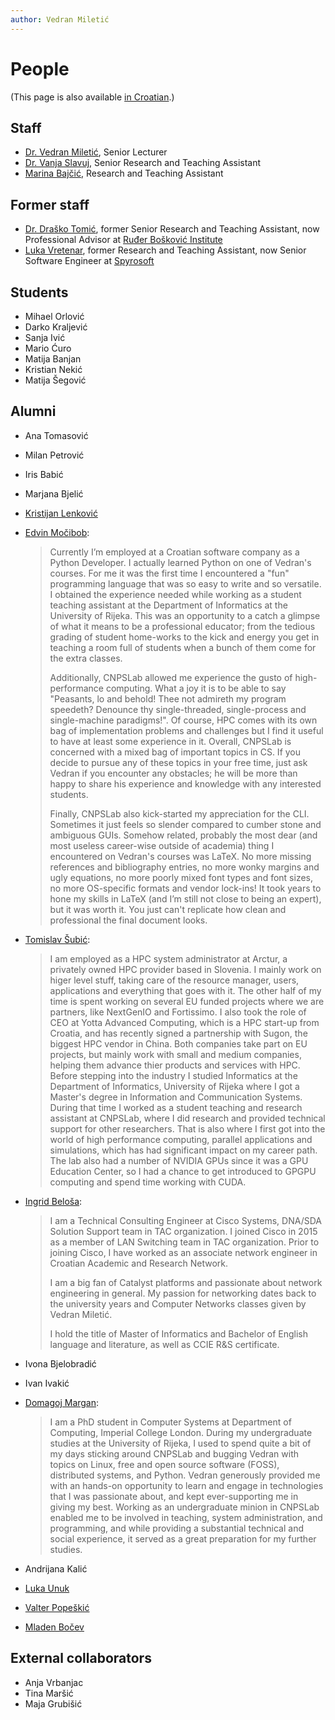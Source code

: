 ```yaml
---
author: Vedran Miletić
---
```


# People

(This page is also available [in Croatian](../hr/ljudi.md).)

## Staff

- [Dr. Vedran Miletić](https://vedran.miletic.net/), Senior Lecturer
- [Dr. Vanja Slavuj](https://portal.uniri.hr/Portfelj/1474), Senior Research and Teaching Assistant
- [Marina Bajčić](https://portal.uniri.hr/Portfelj/2528), Research and Teaching Assistant

## Former staff

- [Dr. Draško Tomić](https://portal.uniri.hr/Portfelj/2686), former Senior Research and Teaching Assistant, now Professional Advisor at [Ruđer Bošković Institute](https://www.irb.hr/eng/About-RBI/People/Drasko-Tomic)
- [Luka Vretenar](https://luka.vretenar.pro/), former Research and Teaching Assistant, now Senior Software Engineer at [Spyrosoft](https://spyro-soft.com/)

## Students

- Mihael Orlović
- Darko Kraljević
- Sanja Ivić
- Mario Ćuro
- Matija Banjan
- Kristian Nekić
- Matija Šegović

## Alumni

- Ana Tomasović
- Milan Petrović
- Iris Babić
- Marjana Bjelić
- [Kristijan Lenković](http://kristijan.lenkovic.com/)
- [Edvin Močibob](https://edvin.me/):

    > Currently I’m employed at a Croatian software company as a Python Developer. I actually learned Python on one of Vedran's courses. For me it was the first time I encountered a "fun" programming language that was so easy to write and so versatile. I obtained the experience needed while working as a student teaching assistant at the Department of Informatics at the University of Rijeka. This was an opportunity to a catch a glimpse of what it means to be a professional educator; from the tedious grading of student home-works to the kick and energy you get in teaching a room full of students when a bunch of them come for the extra classes.
    >
    > Additionally, CNPSLab allowed me experience the gusto of high-performance computing. What a joy it is to be able to say "Peasants, lo and behold! Thee not admireth my program speedeth? Denounce thy single-threaded, single-process and single-machine paradigms!". Of course, HPC comes with its own bag of implementation problems and challenges but I find it useful to have at least some experience in it. Overall, CNPSLab is concerned with a mixed bag of important topics in CS. If you decide to pursue any of these topics in your free time, just ask Vedran if you encounter any obstacles; he will be more than happy to share his experience and knowledge with any interested students.
    >
    > Finally, CNPSLab also kick-started my appreciation for the CLI. Sometimes it just feels so slender compared to cumber stone and ambiguous GUIs. Somehow related, probably the most dear (and most useless career-wise outside of academia) thing I encountered on Vedran's courses was LaTeX. No more missing references and bibliography entries, no more wonky margins and ugly equations, no more poorly mixed font types and font sizes, no more OS-specific formats and vendor lock-ins! It took years to hone my skills in LaTeX (and I’m still not close to being an expert), but it was worth it. You just can't replicate how clean and professional the final document looks.

- [Tomislav Šubić](https://tsubic.info/):

    > I am employed as a HPC system administrator at Arctur, a privately owned HPC provider based in Slovenia. I mainly work on higer level stuff, taking care of the resource manager, users, applications and everything that goes with it. The other half of my time is spent working on several EU funded projects where we are partners, like NextGenIO and Fortissimo. I also took the role of CEO at Yotta Advanced Computing, which is a HPC start-up from Croatia, and has recently signed a partnership with Sugon, the biggest HPC vendor in China. Both companies take part on EU projects, but mainly work with small and medium companies, helping them advance thier products and services with HPC. Before stepping into the industry I studied Informatics at the Department of Informatics, University of Rijeka where I got a Master's degree in Information and Communication Systems. During that time I worked as a student teaching and research assistant at CNPSLab, where I did research and provided technical support for other researchers. That is also where I first got into the world of high performance computing, parallel applications and simulations, which has had significant impact on my career path. The lab also had a number of NVIDIA GPUs since it was a GPU Education Center, so I had a chance to get introduced to GPGPU computing and spend time working with CUDA.

- [Ingrid Beloša](https://www.routerfreak.com/author/ingrid/):

    > I am a Technical Consulting Engineer at Cisco Systems, DNA/SDA Solution Support team in TAC organization. I joined Cisco in 2015 as a member of LAN Switching team in TAC organization. Prior to joining Cisco, I have worked as an associate network engineer in Croatian Academic and Research Network.
    >
    > I am a big fan of Catalyst platforms and passionate about network engineering in general. My passion for networking dates back to the university years and Computer Networks classes given by Vedran Miletić.
    >
    > I hold the title of Master of Informatics and Bachelor of English language and literature, as well as CCIE R&S certificate.

- Ivona Bjelobradić
- Ivan Ivakić
- [Domagoj Margan](https://domargan.net/):

    > I am a PhD student in Computer Systems at Department of Computing, Imperial College London. During my undergraduate studies at the University of Rijeka, I used to spend quite a bit of my days sticking around CNPSLab and bugging Vedran with topics on Linux, free and open source software (FOSS), distributed systems, and Python. Vedran generously provided me with an hands-on opportunity to learn and engage in technologies that I was passionate about, and kept ever-supporting me in giving my best. Working as an undergraduate minion in CNPSLab enabled me to be involved in teaching, system administration, and programming, and while providing a substantial technical and social experience, it served as a great preparation for my further studies.

- Andrijana Kalić
- [Luka Unuk](http://luka8088.com/)
- [Valter Popeškić](https://howdoesinternetwork.com/)
- [Mladen Bočev](http://mladenbocev.com/)

## External collaborators

- Anja Vrbanjac
- Tina Maršić
- Maja Grubišić
